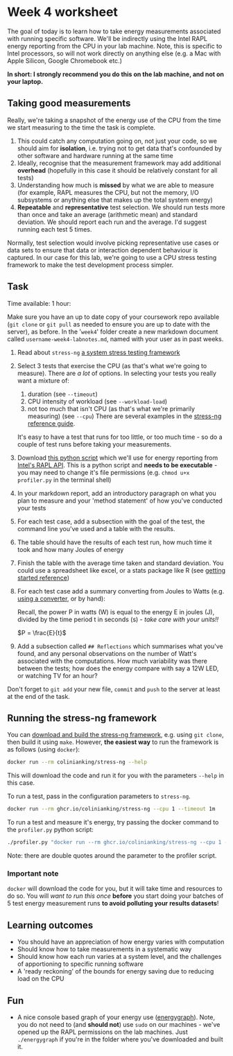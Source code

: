 # Week 4 worksheet
The goal of today is to learn how to take energy measurements associated with running specific software.  We'll be indirectly using the Intel RAPL energy reporting from the CPU in your lab machine.  Note, this is specific to Intel processors, so will not work directly on anything else (e.g. a Mac with Apple Silicon, Google Chromebook etc.)

**In short: I strongly recommend you do this on the lab machine, and not on your laptop.**

## Taking good measurements

Really, we're taking a snapshot of the energy use of the CPU from the time we start measuring to the time the task is complete.

1. This could catch any computation going on, not just your code, so we should aim for **isolation**, i.e. trying not to get data that's confounded by other software and hardware running at the same time
2. Ideally, recognise that the measurement framework may add additional **overhead** (hopefully in this case it should be relatively constant for all tests)
3. Understanding how much is **missed** by what we are able to measure (for example, RAPL measures the CPU, but not the memory, I/O subsystems or anything else that makes up the total system energy)
4. **Repeatable** and **representative** test selection.  We should run tests more than once and take an average (arithmetic mean) and standard deviation.  We should report each run and the average.  I'd suggest running each test 5 times.

Normally, test selection would involve picking representative use cases or data sets to ensure that data or interaction dependent behaviour is captured.  In our case for this lab, we're going to use a CPU stress testing framework to make the test development process simpler.

## Task

Time available: 1 hour:

Make sure you have an up to date copy of your coursework repo available (`git clone` or `git pull` as needed to ensure you are up to date with the server), as before.  In the '`week4`' folder create a new markdown document called `username-week4-labnotes.md`, named with your user as in past weeks.

1. Read about `stress-ng` [a system stress testing framework](https://github.com/ColinIanKing/stress-ng)
2. Select 3 tests that exercise the CPU (as that's what we're going to measure).  There are *a lot* of options.  In selecting your tests you really want a mixture of:
    1. duration (see `--timeout`)
    2. CPU intensity of workload (see `--workload-load`)
    3. not too much that isn't CPU (as that's what we're primarily measuring) (see `--cpu`)
    There are several examples in the [stress-ng reference guide](https://wiki.ubuntu.com/Kernel/Reference/stress-ng).
    
    It's easy to have a test that runs for too little, or too much time - so do a couple of test runs before taking your measurements.
3. Download [this python script](profiler.py) which we'll use for energy reporting from [Intel's RAPL API](https://greencompute.uk/Measurement/RAPL).  This is a python script and **needs to be executable** - you may need to change it's file permissions (e.g. `chmod u+x profiler.py` in the terminal shell)
4. In your markdown report, add an introductory paragraph on what you plan to measure and your 'method statement' of how you've conducted your tests
5. For each test case, add a subsection with the goal of the test, the command line you've used and a table with the results.
6. The table should have the results of each test run, how much time it took and how many Joules of energy
7. Finish the table with the average time taken and standard deviation.  You could use a spreadsheet like excel, or a stats package like R (see [getting started reference](https://education.rstudio.com/learn/beginner/))
8. For each test case add a summary converting from Joules to Watts (e.g. [using a converter](https://www.rapidtables.com/calc/electric/Joule_to_Watt_Calculator.html), or by hand):

   Recall, the power P in watts (W) is equal to the energy E in joules (J), divided by the time period t in seconds (s) - *take care with your units!!*
   
   $P = \frac{E}{t}$
   
9. Add a subsection called `## Reflections` which summarises what you've found, and any personal observations on the number of Watt's associated with the computations.  How much variability was there between the tests; how does the energy compare with say a 12W LED, or watching TV for an hour?

Don't forget to `git add` your new file, `commit` and `push` to the server at least at the end of the task.

## Running the stress-ng framework
You can [download and build the stress-ng framework](https://github.com/ColinIanKing/stress-ng), e.g. using `git clone`, then build it using `make`.  However, **the easiest way** to run the framework is as follows (using `docker`):

```bash
docker run --rm colinianking/stress-ng --help
```

This will download the code and run it for you with the parameters `--help` in this case.

To run a test, pass in the configuration parameters to `stress-ng`.

```bash
docker run --rm ghcr.io/colinianking/stress-ng --cpu 1 --timeout 1m
```

To run a test and measure it's energy, try passing the docker command to the `profiler.py` python script:

```bash
./profiler.py "docker run --rm ghcr.io/colinianking/stress-ng --cpu 1 --timeout 1m"
```

Note: there are double quotes around the parameter to the profiler script.

### Important note

`docker` will download the code for you, but it will take time and resources to do so.  You will *want to run this once* **before** you start doing your batches of 5 test energy measurement runs **to avoid polluting your results datasets**!

## Learning outcomes
* You should have an appreciation of how energy varies with computation
* Should know how to take measurements in a systematic way
* Should know how each run varies at a system level, and the challenges of apportioning to specific running software
* A 'ready reckoning' of the bounds for energy saving due to reducing load on the CPU

## Fun
* A nice console based graph of your energy use ([energygraph](https://github.com/stolk/energygraph)).  Note, you do not need to (and **should not**) use `sudo` on our machines - we've opened up the RAPL permissions on the lab machines.  Just `./energygraph` if you're in the folder where you've downloaded and built it.